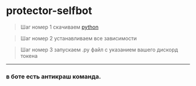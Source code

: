 # protector-selfbot
>Шаг номер 1 скачиваем [python](https://www.python.org/downloads/release/python-376/ "")

>Шаг номер 2 устанавливаем все зависимости

>Шаг номер 3 запускаем .py файл с указанием вашего дискорд токена
---
### в боте есть антикраш команда.
